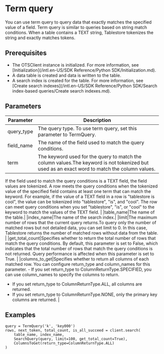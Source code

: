 # Term query

You can use term query to query data that exactly matches the specified value of a field. Term query is similar to queries based on string match conditions. When a table contains a TEXT string, Tablestore tokenizes the string and exactly matches tokens.

## Prerequisites

-   The OTSClient instance is initialized. For more information, see [Initialization](/intl.en-US/SDK Reference/Python SDK/Initialization.md).
-   A data table is created and data is written to the table.
-   A search index is created for the table. For more information, see [Create search indexes](/intl.en-US/SDK Reference/Python SDK/Search index-based queries/Create search indexes.md).

## Parameters

|Parameter|Description|
|---------|-----------|
|query\_type|The query type. To use term query, set this parameter to TermQuery.|
|field\_name|The name of the field used to match the query conditions.|
|term|The keyword used for the query to match the column values.The keyword is not tokenized but used as an exact word to match the column values.

If the field used to match the query conditions is a TEXT field, the field values are tokenized. A row meets the query conditions when the tokenized value of the specified field contains at least one term that can match the keyword. For example, if the value of a TEXT field in a row is "tablestore is cool", the value can be tokenized into "tablestore", "is", and "cool". The row can meet query conditions when you set "tablestore", "is", or "cool" to the keyword to match the values of the TEXT field. |
|table\_name|The name of the table.|
|index\_name|The name of the search index.|
|limit|The maximum number of rows that the current query returns.To query only the number of matched rows but not detailed data, you can set limit to 0. In this case, Tablestore returns the number of matched rows without data from the table. |
|get\_total\_count|Specifies whether to return the total number of rows that match the query conditions. By default, this parameter is set to False, which indicates that the total number of rows that match the query conditions is not returned. Query performance is affected when this parameter is set to True. |
|columns\_to\_get|Specifies whether to return all columns of each matched row. You can configure return\_type and column\_names for this parameter. -   If you set return\_type to ColumnReturnType.SPECIFIED, you can use column\_names to specify the columns to return.
-   If you set return\_type to ColumnReturnType.ALL, all columns are returned.
-   If you set return\_type to ColumnReturnType.NONE, only the primary key columns are returned. |

## Examples

```
query = TermQuery('k', 'key000')
rows, next_token, total_count, is_all_succeed = client.search(
    table_name, index_name, 
    SearchQuery(query, limit=100, get_total_count=True), 
    ColumnsToGet(return_type=ColumnReturnType.ALL)
)
```

